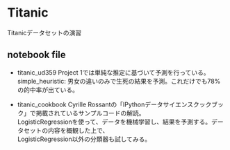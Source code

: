 # Titanic
Titanicデータセットの演習

## notebook file
- titanic_ud359
Project 1では単純な推定に基づいて予測を行っている。
simple_heuristic: 男女の違いのみで生死の結果を予測。これだけでも78%の的中率が出ている。

- titanic_cookbook
Cyrille Rossantの「IPythonデータサイエンスクックブック」で掲載されているサンプルコードの解読。<br>
LogisticRegressionを使って、データを機械学習し、結果を予測する。データセットの内容を概観した上で、<br>
LogisticRegression以外の分類器も試してみる。

